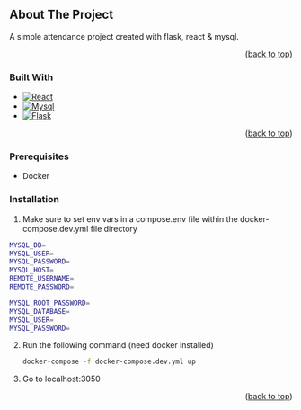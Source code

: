 <!-- ABOUT THE PROJECT -->

## About The Project

A simple attendance project created with flask, react & mysql.

<p align="right">(<a href="#readme-top">back to top</a>)</p>

### Built With

- [![React][react.js]][react-url]
- [![Mysql][mysql.dev]][mysql-url]
- [![Flask][flask.dev]][flask-url]

<p align="right">(<a href="#readme-top">back to top</a>)</p>

### Prerequisites

- Docker

### Installation

1. Make sure to set env vars in a compose.env file within the docker-compose.dev.yml file directory

```sh
MYSQL_DB=
MYSQL_USER=
MYSQL_PASSWORD=
MYSQL_HOST=
REMOTE_USERNAME=
REMOTE_PASSWORD=

MYSQL_ROOT_PASSWORD=
MYSQL_DATABASE=
MYSQL_USER=
MYSQL_PASSWORD=
```

2. Run the following command (need docker installed)
   ```sh
   docker-compose -f docker-compose.dev.yml up
   ```
3. Go to localhost:3050

<p align="right">(<a href="#readme-top">back to top</a>)</p>

[mysql.dev]: https://img.shields.io/badge/Mysql-DD0031?style=for-the-badge&logo=mysql&logoColor=white
[mysql-url]: https://www.mysql.com/
[react.js]: https://img.shields.io/badge/React-20232A?style=for-the-badge&logo=react&logoColor=61DAFB
[react-url]: https://reactjs.org/
[flask.dev]: https://img.shields.io/badge/Flask-563D7C?style=for-the-badge&logo=flask&logoColor=white
[flask-url]: https://flask.palletsprojects.com/en/2.2.x/
